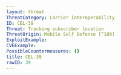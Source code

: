 ```yaml
---
layout: threat
ThreatCategory: Carrier Interoperability
ID: CEL-39
Threat: Tracking subscriber location
ThreatOrigin: Mobile Self Defense [^189]
ExploitExample:
CVEExample:
PossibleCountermeasures: {}
title: CEL-39
rawID: 39
---
```

